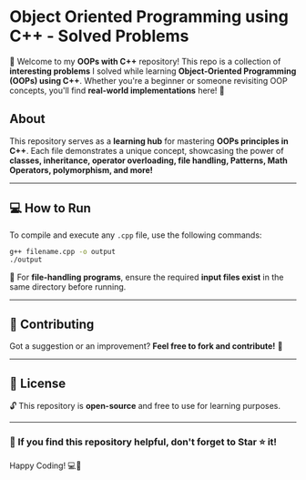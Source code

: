 # Object Oriented Programming using C++ - Solved Problems

👋 Welcome to my **OOPs with C++** repository! This repo is a collection of **interesting problems** I solved while learning **Object-Oriented Programming (OOPs) using C++**. Whether you're a beginner or someone revisiting OOP concepts, you'll find **real-world implementations** here! 🎯  

## About 
This repository serves as a **learning hub** for mastering **OOPs principles in C++**. Each file demonstrates a unique concept, showcasing the power of **classes, inheritance, operator overloading, file handling, Patterns, Math Operators, polymorphism, and more!**

---

## 💻 How to Run  
To compile and execute any `.cpp` file, use the following commands:  

```bash
g++ filename.cpp -o output
./output
```

🔹 For **file-handling programs**, ensure the required **input files exist** in the same directory before running.  


---

## 🤝 Contributing  
Got a suggestion or an improvement? **Feel free to fork and contribute!** 🚀  

---

## 📜 License  
🔓 This repository is **open-source** and free to use for learning purposes.  

---
### 🌟 If you find this repository helpful, don't forget to **Star ⭐** it!  
Happy Coding! 💻🎉  
